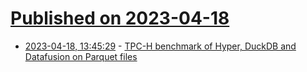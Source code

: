 # [Published on 2023-04-18](index.md)

* [2023-04-18, 13:45:29](https://lobste.rs/s/pod6hu/tpc_h_benchmark_hyper_duckdb_datafusion) - [TPC-H benchmark of Hyper, DuckDB and Datafusion on Parquet files](https://www.architecture-performance.fr/ap_blog/tpc-h-benchmark-of-hyper-duckdb-and-datafusion-on-parquet-files/)
